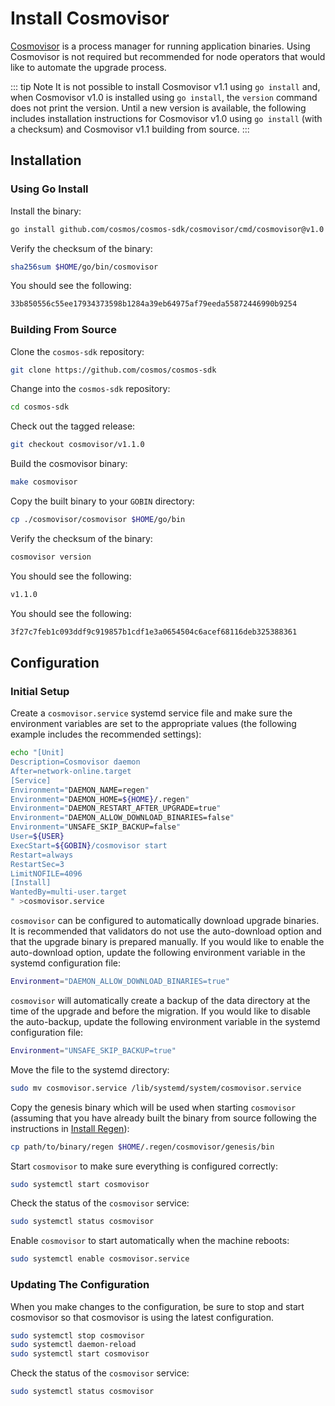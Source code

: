 # Install Cosmovisor

[Cosmovisor](https://github.com/cosmos/cosmos-sdk/tree/master/cosmovisor) is a process manager for running application binaries. Using Cosmovisor is not required but recommended for node operators that would like to automate the upgrade process.

::: tip Note
It is not possible to install Cosmovisor v1.1 using `go install` and, when Cosmovisor v1.0 is installed using `go install`, the `version` command does not print the version. Until a new version is available, the following includes installation instructions for Cosmovisor v1.0 using `go install` (with a checksum) and Cosmovisor v1.1 building from source.
:::

## Installation

### Using Go Install

Install the binary:

```bash
go install github.com/cosmos/cosmos-sdk/cosmovisor/cmd/cosmovisor@v1.0
```

Verify the checksum of the binary:

```bash
sha256sum $HOME/go/bin/cosmovisor
```

You should see the following:

```bash
33b850556c55ee17934373598b1284a39eb64975af79eeda55872446990b9254
```

### Building From Source

Clone the `cosmos-sdk` repository:

```bash
git clone https://github.com/cosmos/cosmos-sdk
```

Change into the `cosmos-sdk` repository:

```bash
cd cosmos-sdk
```

Check out the tagged release:

```bash
git checkout cosmovisor/v1.1.0
```

Build the cosmovisor binary:

```bash
make cosmovisor
```

Copy the built binary to your `GOBIN` directory:

```bash
cp ./cosmovisor/cosmovisor $HOME/go/bin
```

Verify the checksum of the binary:

```bash
cosmovisor version
```

You should see the following:

```bash
v1.1.0
```

You should see the following:

```bash
3f27c7feb1c093ddf9c919857b1cdf1e3a0654504c6acef68116deb325388361
```

## Configuration

### Initial Setup

Create a `cosmovisor.service` systemd service file and make sure the environment variables are set to the appropriate values (the following example includes the recommended settings):

```bash
echo "[Unit]
Description=Cosmovisor daemon
After=network-online.target
[Service]
Environment="DAEMON_NAME=regen"
Environment="DAEMON_HOME=${HOME}/.regen"
Environment="DAEMON_RESTART_AFTER_UPGRADE=true"
Environment="DAEMON_ALLOW_DOWNLOAD_BINARIES=false"
Environment="UNSAFE_SKIP_BACKUP=false"
User=${USER}
ExecStart=${GOBIN}/cosmovisor start
Restart=always
RestartSec=3
LimitNOFILE=4096
[Install]
WantedBy=multi-user.target
" >cosmovisor.service
```

`cosmovisor` can be configured to automatically download upgrade binaries. It is recommended that validators do not use the auto-download option and that the upgrade binary is prepared manually. If you would like to enable the auto-download option, update the following environment variable in the systemd configuration file:

```bash
Environment="DAEMON_ALLOW_DOWNLOAD_BINARIES=true"
```

`cosmovisor` will automatically create a backup of the data directory at the time of the upgrade and before the migration. If you would like to disable the auto-backup, update the following environment variable in the systemd configuration file:

```bash
Environment="UNSAFE_SKIP_BACKUP=true"
```

Move the file to the systemd directory:

```bash
sudo mv cosmovisor.service /lib/systemd/system/cosmovisor.service
```

Copy the genesis binary which will be used when starting `cosmovisor` (assuming that you have already built the binary from source following the instructions in [Install Regen](./install-regen.md)):

```bash
cp path/to/binary/regen $HOME/.regen/cosmovisor/genesis/bin
```

Start `cosmovisor` to make sure everything is configured correctly:

```bash
sudo systemctl start cosmovisor
```

Check the status of the `cosmovisor` service:

```bash
sudo systemctl status cosmovisor
```

Enable `cosmovisor` to start automatically when the machine reboots:

```bash
sudo systemctl enable cosmovisor.service
```

### Updating The Configuration

When you make changes to the configuration, be sure to stop and start cosmovisor so that cosmovisor is using the latest configuration.

```bash
sudo systemctl stop cosmovisor
sudo systemctl daemon-reload
sudo systemctl start cosmovisor
```

Check the status of the `cosmovisor` service:

```bash
sudo systemctl status cosmovisor
```
